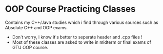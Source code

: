 # OOP Course Practicing Classes

Contains my C++/Java studies which i find through various sources such as Absolute C++ and OOP exams.
+ Don't worry, I know it's better to seperate header and .cpp files !
+ Most of these classes are asked to write in midterm or final exams of GTU OOP course. 
